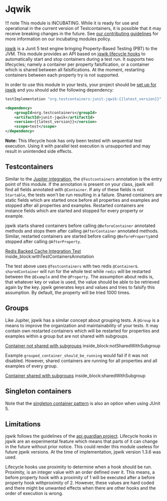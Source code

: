 # Jqwik

!!! note
    This module is INCUBATING. While it is ready for use and operational in the current version of Testcontainers, it is 
    possible that it may receive breaking changes in the future. See [our contributing guidelines](/contributing/#incubating-modules) 
    for more information on our incubating modules policy.


[jqwik](https://jqwik.net/) is a Junit 5 test engine bringing Property-Based Testing (PBT) to the JVM. This module provides 
an API based on [jqwik lifecycle hooks](https://jqwik.net/docs/current/user-guide.html#lifecycle-hooks) to automatically
start and stop containers during a test run. It supports two lifecycles; namely a container per property falsification, 
or a container which is shared between all falsifications. At the moment, restarting containers between each property 
try is not supported.

In order to use this module in your tests, your project should be [set up for jqwik](https://jqwik.net/docs/current/user-guide.html#how-to-use)
and you should add the following dependency:

```groovy tab='Gradle'
testImplementation "org.testcontainers:junit-jqwik:{{latest_version}}"
```

```xml tab='Maven'
<dependency>
    <groupId>org.testcontainers</groupId>
    <artifactId>junit-jqwik</artifactId>
    <version>{{latest_version}}</version>
    <scope>test</scope>
</dependency>
```

**Note:** This lifecycle hook has only been tested with sequential test execution. Using it with parallel test execution 
is unsupported and may result in unintended side effects.

## Testcontainers

Similar to the [Jupiter integration](../junit_5), the `@Testcontainers` annotation is the entry point of this module. If
the annotation is present on your class, jqwik will find all fields annotated with `@Container`. If any of these fields
is not `Startable`, the tests won't be run resulting in a failure. Shared containers are static fields which are started 
once before all properties and examples and stopped after all properties and examples. Restarted containers are instance 
fields which are started and stopped for every property or example.

jqwik starts shared containers before calling `@BeforeContainer` annotated methods and stops them after calling 
`@AfterContainer` annotated methods. Similar, restarted containers are started before calling `@BeforeProperty`and 
stopped after calling `@AfterProperty`.

<!--codeinclude-->
[Redis Backed Cache Integration Test](../examples/jqwik/examples/src/test/java/quickstart/RedisBackedCacheIntTest.java) inside_block:withTestContainersAnnotation
<!--/codeinclude-->

The test above uses `@Testcontainers` with two redis `@Container`s. `sharedContainer` will run for the whole test while 
`redis` will be restarted between the `@Example` and the `@Property`. The assumption about redis is, that whatever key
or value is used, the value should be able to be retrieved again by the key. jqwik generates keys and values and tries 
to falsify this assumption. By default, the property will be tried 1000 times.
 
## Groups

Like Jupiter, jqwik has a similar concept about grouping tests. A `@Group` is a means to improve the organization and
maintainability of your tests. It may contain own restarted containers which will be restarted for properties and
examples within a group but are not shared with subgroups.

<!--codeinclude-->
[Container not shared with subgroups](../examples/jqwik/examples/src/test/java/groups/GroupedContainersTest.java) inside_block:notSharedWithSubgroup
<!--/codeinclude-->

Example `grouped_container_should_be_running` would fail if it was not disabled. However, shared containers are running 
for all properties and all examples of every group.

<!--codeinclude-->
[Container shared with subgroups](../examples/jqwik/examples/src/test/java/groups/GroupedContainersTest.java) inside_block:sharedWithSubgroup
<!--/codeinclude-->

## Singleton containers

Note that the [singleton container pattern](manual_lifecycle_control.md#singleton-containers) is also an option when
using JUnit 5.

## Limitations

jqwik follows the guidelines of the [api guardian project](https://github.com/apiguardian-team/apiguardian). Lifecycle 
hooks in jqwik are an experimental feature which means that parts of it can change in the future without prior notice. 
This could render this module useless for future jqwik versions. At the time of implementation, jqwik version 1.3.6 was 
used. 

Lifecycle hooks use proximity to determine when a hook should be run. Proximity, is an integer value with an order
defined over it. This means, a before property hook with a proximity of 1 will be executed after a before property hook 
withproximity of 2. However, these values are hard coded and there might be unwanted effects when there are other 
hooks and the order of execution is wrong.
